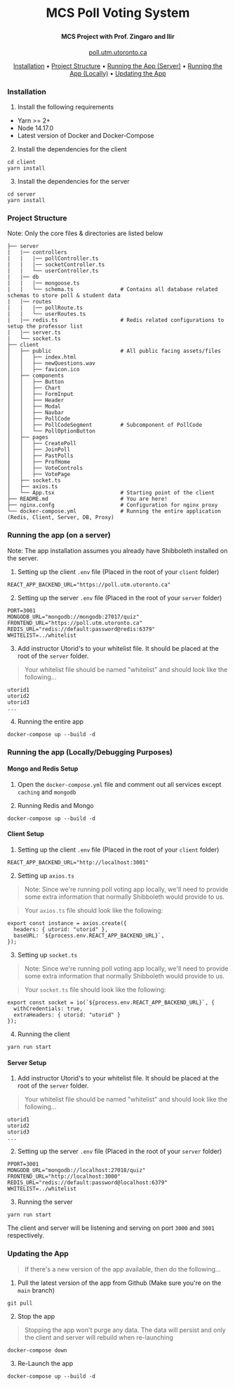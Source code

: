 

<h1 align="center">
  <p align="center">MCS Poll Voting System</p>
  <p align="center" width="100%"></p>
  <h4 align="center">MCS Project with Prof. Zingaro and Ilir
</h4>
  <p align="center" width="100%">
    <a href="https://poll.utm.utoronto.ca/">poll.utm.utoronto.ca</a>
  </p>
</h1>

<p align="center">
  <a href="#installation">Installation</a> •
  <a href="#project-structure">Project Structure</a> •
  <a href="#running-the-app-on-a-server">Running the App (Server)</a> •
  <a href="#running-the-app-locallydebugging-purposes">Running the App (Locally)</a> •
  <a href="#updating-the-app">Updating the App</a>
</p>

### Installation

1. Install the following requirements

- Yarn >= 2+
- Node 14.17.0
- Latest version of Docker and Docker-Compose


2. Install the dependencies for the client

```
cd client
yarn install
```

3. Install the dependencies for the server

```
cd server
yarn install
```

### Project Structure
Note: Only the core files & directories are listed below

```
├── server
|   |── controllers
|   |   |── pollController.ts
|   |   |── socketController.ts
|   |   └── userController.ts
|   |── db
|   |   |── mongoose.ts
|   |   └── schema.ts               # Contains all database related schemas to store poll & student data
|   |── routes
|   |   |── pollRoute.ts
|   |   └── userRoutes.ts
|   |── redis.ts                    # Redis related configurations to setup the professor list
|   |── server.ts
|   └── socket.ts
├── client
│   ├── public                      # All public facing assets/files
│   │   ├── index.html
│   │   ├── newQuestions.wav
│   │   ├── favicon.ico
│   ├── components
│   │   ├── Button
│   │   ├── Chart
│   │   ├── FormInput
│   │   ├── Header
│   │   ├── Modal
│   │   ├── Navbar
│   │   ├── PollCode
│   │   ├── PollCodeSegment         # Subcomponent of PollCode
│   │   └── PollOptionButton
│   ├── pages
│   │   ├── CreatePoll
│   │   ├── JoinPoll
│   │   ├── PastPolls              
│   │   ├── ProfHome              
│   │   ├── VoteControls              
│   │   ├── VotePage              
│   ├── socket.ts                   
│   ├── axios.ts                    
│   └── App.tsx                     # Starting point of the client
├── README.md                       # You are here! 
├── nginx.confg                     # Configuration for nginx proxy 
└── docker-compose.yml              # Running the entire application (Redis, Client, Server, DB, Proxy)
```

### Running the app (on a server)
Note: The app installation assumes you already have Shibboleth installed on the server.

1. Setting up the client `.env` file (Placed in the root of your `client` folder)

```
REACT_APP_BACKEND_URL="https://poll.utm.utoronto.ca"
```

2. Setting up the server `.env` file (Placed in the root of your `server` folder)

```
PORT=3001
MONGODB_URL="mongodb://mongodb:27017/quiz"
FRONTEND_URL="https://poll.utm.utoronto.ca"
REDIS_URL="redis://default:password@redis:6379"
WHITELIST=../whitelist
```

3. Add instructor Utorid's to your whitelist file. It should be placed at the root of the `server` folder.

> Your whitelist file should be named "whitelist" and should look like the following...

```
utorid1
utorid2
utorid3
...
```

4. Running the entire app

```
docker-compose up --build -d
```

### Running the app (Locally/Debugging Purposes)

#### Mongo and Redis Setup

1. Open the `docker-compose.yml` file and comment out all services except `caching` and `mongodb`

2. Running Redis and Mongo

```
docker-compose up --build -d
```

#### Client Setup

1. Setting up the client `.env` file (Placed in the root of your `client` folder)

```
REACT_APP_BACKEND_URL="http://localhost:3001"
```

2. Setting up `axios.ts`

> Note: Since we're running poll voting app locally, we'll need to provide some extra information that normally Shibboleth would provide to us.

> Your `axios.ts` file should look like the following:

```
export const instance = axios.create({
  headers: { utorid: "utorid" },
  baseURL: `${process.env.REACT_APP_BACKEND_URL}`,
});
```

3. Setting up `socket.ts`

> Note: Since we're running poll voting app locally, we'll need to provide some extra information that normally Shibboleth would provide to us.

> Your `socket.ts` file should look like the following:

```
export const socket = io(`${process.env.REACT_APP_BACKEND_URL}`, {
  withCredentials: true,
  extraHeaders: { utorid: "utorid" }
});
```

4. Running the client

```
yarn run start
```

#### Server Setup 

1. Add instructor Utorid's to your whitelist file. It should be placed at the root of the `server` folder.

> Your whitelist file should be named "whitelist" and should look like the following...

```
utorid1
utorid2
utorid3
...
```

2. Setting up the server `.env` file (Placed in the root of your `server` folder)

```
PPORT=3001
MONGODB_URL="mongodb://localhost:27018/quiz"
FRONTEND_URL="http://localhost:3000"
REDIS_URL="redis://default:password@localhost:6379"
WHITELIST=../whitelist
```

3. Running the server

```
yarn run start
```

The client and server will be listening and serving on port `3000` and `3001` respectively.

### Updating the App

> If there's a new version of the app available, then do the following...

1. Pull the latest version of the app from Github (Make sure you're on the `main` branch)

```
git pull
```

2. Stop the app

> Stopping the app won't purge any data. The data will persist and only the client and server will rebuild when re-launching

```
docker-compose down
```

3. Re-Launch the app

```
docker-compose up --build -d
```

